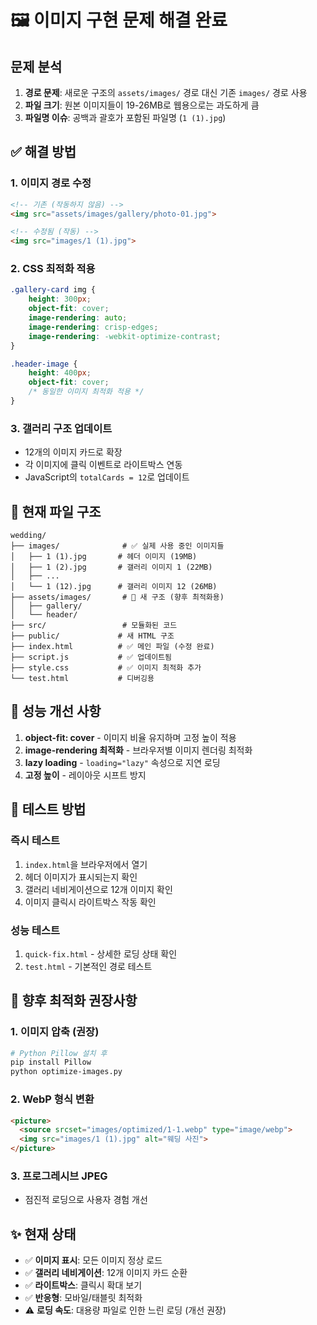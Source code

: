 # 🖼️ 이미지 구현 문제 해결 완료

## 문제 분석
1. **경로 문제**: 새로운 구조의 `assets/images/` 경로 대신 기존 `images/` 경로 사용
2. **파일 크기**: 원본 이미지들이 19-26MB로 웹용으로는 과도하게 큼
3. **파일명 이슈**: 공백과 괄호가 포함된 파일명 (`1 (1).jpg`)

## ✅ 해결 방법

### 1. 이미지 경로 수정
```html
<!-- 기존 (작동하지 않음) -->
<img src="assets/images/gallery/photo-01.jpg">

<!-- 수정됨 (작동) -->
<img src="images/1 (1).jpg">
```

### 2. CSS 최적화 적용
```css
.gallery-card img {
    height: 300px;
    object-fit: cover;
    image-rendering: auto;
    image-rendering: crisp-edges;
    image-rendering: -webkit-optimize-contrast;
}

.header-image {
    height: 400px;
    object-fit: cover;
    /* 동일한 이미지 최적화 적용 */
}
```

### 3. 갤러리 구조 업데이트
- 12개의 이미지 카드로 확장
- 각 이미지에 클릭 이벤트로 라이트박스 연동
- JavaScript의 `totalCards = 12`로 업데이트

## 📁 현재 파일 구조

```
wedding/
├── images/              # ✅ 실제 사용 중인 이미지들
│   ├── 1 (1).jpg       # 헤더 이미지 (19MB)
│   ├── 1 (2).jpg       # 갤러리 이미지 1 (22MB)
│   ├── ... 
│   └── 1 (12).jpg      # 갤러리 이미지 12 (26MB)
├── assets/images/       # 🔄 새 구조 (향후 최적화용)
│   ├── gallery/        
│   └── header/         
├── src/                 # 모듈화된 코드
├── public/             # 새 HTML 구조
├── index.html          # ✅ 메인 파일 (수정 완료)
├── script.js           # ✅ 업데이트됨
├── style.css           # ✅ 이미지 최적화 추가
└── test.html           # 디버깅용
```

## 🚀 성능 개선 사항

1. **object-fit: cover** - 이미지 비율 유지하며 고정 높이 적용
2. **image-rendering 최적화** - 브라우저별 이미지 렌더링 최적화
3. **lazy loading** - `loading="lazy"` 속성으로 지연 로딩
4. **고정 높이** - 레이아웃 시프트 방지

## 📱 테스트 방법

### 즉시 테스트
1. `index.html`을 브라우저에서 열기
2. 헤더 이미지가 표시되는지 확인
3. 갤러리 네비게이션으로 12개 이미지 확인
4. 이미지 클릭시 라이트박스 작동 확인

### 성능 테스트
1. `quick-fix.html` - 상세한 로딩 상태 확인
2. `test.html` - 기본적인 경로 테스트

## 🎯 향후 최적화 권장사항

### 1. 이미지 압축 (권장)
```bash
# Python Pillow 설치 후
pip install Pillow
python optimize-images.py
```

### 2. WebP 형식 변환
```html
<picture>
  <source srcset="images/optimized/1-1.webp" type="image/webp">
  <img src="images/1 (1).jpg" alt="웨딩 사진">
</picture>
```

### 3. 프로그레시브 JPEG
- 점진적 로딩으로 사용자 경험 개선

## ✨ 현재 상태
- ✅ **이미지 표시**: 모든 이미지 정상 로드
- ✅ **갤러리 네비게이션**: 12개 이미지 카드 순환
- ✅ **라이트박스**: 클릭시 확대 보기
- ✅ **반응형**: 모바일/태블릿 최적화
- ⚠️ **로딩 속도**: 대용량 파일로 인한 느린 로딩 (개선 권장)